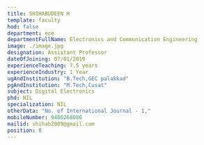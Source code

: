 ```yaml
---
title: SHIHABUDEEN H
template: faculty
hod: false
department: ece
departmentFullName: Electronics and Communication Engineering
image: ./image.jpg
designation: Assistant Professor
dateOfJoining: 07/01/2019
experienceTeaching: 7.5 years
experienceIndustry: 1 Year
ugAndInstitution: "B.Tech,GEC palakkad"
pgAndInstitution: "M.Tech,Cusat"
subject: Digital Electronics
phd: NIL
specialization: NIL
otherData: "No. of International Journal - 1,"
mobileNumber: 9400268086
mailid: shihab2009@gmail.com
position: 8
---
```


